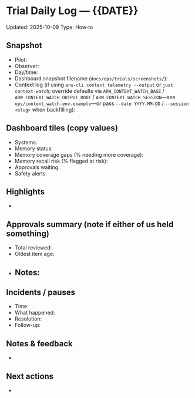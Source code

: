 # Trial Daily Log — {{DATE}}

Updated: 2025-10-09
Type: How‑to

## Snapshot
- Pilot: 
- Observer: 
- Day/time: 
- Dashboard snapshot filename (`docs/ops/trials/screenshots/`): 
- Context log (if using `arw-cli context telemetry --output` or `just context-watch`; override defaults via `ARW_CONTEXT_WATCH_BASE` / `ARW_CONTEXT_WATCH_OUTPUT_ROOT` / `ARW_CONTEXT_WATCH_SESSION`—see `ops/context_watch.env.example`—or pass `--date YYYY-MM-DD` / `--session <slug>` when backfilling): 

## Dashboard tiles (copy values)
- Systems: 
- Memory status: 
- Memory coverage gaps (% needing more coverage): 
- Memory recall risk (% flagged at risk): 
- Approvals waiting: 
- Safety alerts: 

## Highlights
- 

## Approvals summary (note if either of us held something)
- Total reviewed: 
- Oldest item age: 
- Notes:
  - 

## Incidents / pauses
- Time:
- What happened:
- Resolution:
- Follow-up:

## Notes & feedback
- 

## Next actions
- 
